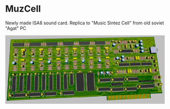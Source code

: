 # MuzCell
 Newly made ISA8 sound card. Replica to "Music Sintez Cell" from old soviet "Agat" PC
 
![render](hardware/v1_0_0/render3.PNG)
